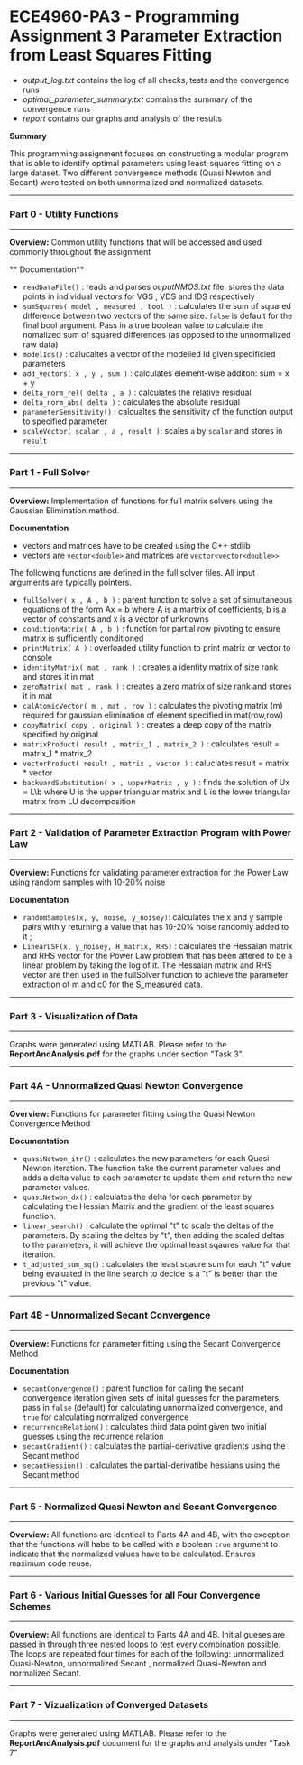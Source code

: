# ECE4960-PA3 - Programming Assignment 3 Parameter Extraction from Least Squares Fitting

- *output_log.txt* contains the log of all checks, tests and the convergence runs
- *optimal_parameter_summary.txt* contains the summary of the convergence runs
- *report* contains our graphs and analysis of the results

**Summary**  

This programming assignment focuses on constructing a modular program that is able to identify optimal parameters using least-squares fitting on a large dataset. Two different convergence methods (Quasi Newton and Secant) were tested on both unnormalized and normalized datasets.

***************************************************************************
### Part 0 - Utility Functions
***************************************************************************
**Overview:** Common utility functions that will be accessed and used commonly throughout the assignment

** Documentation** 
- `readDataFile()` : reads and parses *ouputNMOS.txt* file. stores the data points in individual vectors for VGS , VDS and IDS respectively
- `sumSquares( model , measured , bool )` : calculates the sum of squared difference between two vectors of the same size. `false` is default for the final bool argument. Pass in a true boolean value to calculate the nomalized sum of squared differences (as opposed to the unnormalized raw data)
- `modelIds()` : calucaltes a vector of the modelled Id given specificied parameters
- `add_vectors( x , y , sum )` : calculates element-wise additon: sum = x + y
- `delta_norm_rel( delta , a )` : calculates the relative residual 
- `delta_norm_abs( delta )` : calculates the absolute residual
- `parameterSensitivity()` : calcualtes the sensitivity of the function output to specified parameter
- `scaleVector( scalar , a , result )`: scales `a` by `scalar` and stores in `result`

***************************************************************************
### Part 1 - Full Solver
***************************************************************************
**Overview:** Implementation of functions for full matrix solvers using the Gaussian Elimination method.

**Documentation**
- vectors and matrices have to be created using the C++ stdlib
- vectors are `vector<double>` and matrices are `vector<vector<double>>`

The following functions are defined in the full solver files.  All input arguments are typically pointers.

- `fullSolver( x , A , b )` : parent function to solve a set of simultaneous equations of the form Ax = b where A is a martrix of coefficients, b is a vector of constants and x is a vector of unknowns
- `conditionMatrix( A , b )` : function for partial row pivoting to ensure matrix is sufficiently conditioned
- `printMatrix( A )` : overloaded utility function to print matrix or vector to console
- `identityMatrix( mat , rank )` : creates a identity matrix of size rank and stores it in mat
- `zeroMatrix( mat , rank )` : creates a zero matrix of size rank and stores it in mat
- `calAtomicVector( m , mat , row )` : calculates the pivoting matrix (m) required for gaussian elimination of element specified in mat(row,row)
- `copyMatrix( copy , original )` : creates a deep copy of the matrix specified by original
- `matrixProduct( result , matrix_1 , matrix_2 )` : calculates result = matrix_1 * matrix_2
- `vectorProduct( result , matrix , vector )` : caluclates result = matrix * vector
- `backwardSubstitution( x , upperMatrix , y )` : finds the solution of Ux = L\b where U is the upper triangular matrix and L is the lower triangular matrix from LU decomposition 


***************************************************************************
### Part 2 - Validation of Parameter Extraction Program with Power Law
***************************************************************************
**Overview:** Functions for validating parameter extraction for the Power Law using random samples with 10-20% noise

**Documentation**
- `randomSamples(x, y, noise, y_noisey)`: calculates the x and y sample pairs with y returning a value that has 10-20% noise randomly added to it ;
- `LinearLSF(x, y_noisey, H_matrix, RHS)` : calculates the Hessaian matrix and RHS vector for the Power Law problem that has been altered to be a linear problem by taking the log of it. The Hessaian matrix and RHS vector are then used in the fullSolver function to achieve the parameter extraction of  m and c0 for the S_measured data.

***************************************************************************
### Part 3 - Visualization of Data
***************************************************************************
Graphs were generated using MATLAB. Please refer to the **ReportAndAnalysis.pdf** for the graphs under section "Task 3".

***************************************************************************
### Part 4A - Unnormalized Quasi Newton Convergence
***************************************************************************
**Overview:** Functions for parameter fitting using the Quasi Newton Convergence Method

**Documentation**
- `quasiNetwon_itr()` : calculates the new parameters for each Quasi Newton iteration. The function take the current parameter values and adds a delta value to each parameter to update them and return the new parameter values.
- `quasiNetwon_dx()` : calculates the delta for each parameter by calculating the Hessian Matrix and the gradient of the least squares function.
- `linear_search()` : calculate the optimal "t" to scale the deltas of the parameters. By scaling the deltas by "t", then adding the scaled deltas to the parameters, it will achieve the optimal least sqaures value for that iteration.
- `t_adjusted_sum_sq()` : calculates the least sqaure sum for each "t" value being evaluated in the line search to decide is a "t" is better than the previous "t" value.

***************************************************************************
### Part 4B - Unnormalized Secant Convergence
***************************************************************************
**Overview:** Functions for parameter fitting using the Secant Convergence Method

**Documentation**
- `secantConvergence()` : parent function for calling the secant convergence iteration given sets of inital guesses for the parameters. pass in `false` (default) for calculating unnormalized convergence, and `true` for calculating normalized convergence
- `recurrenceRelation()` : calculates third data point given two initial guesses using the recurrence relation
- `secantGradient()` : calculates the partial-derivative gradients using the Secant method
- `secantHession()` : calculates the partial-derivatibe hessians using the Secant method

***************************************************************************
### Part 5 - Normalized Quasi Newton and Secant Convergence
***************************************************************************
**Overview:** All functions are identical to Parts 4A and 4B, with the exception that the functions will habe to be called with a boolean `true` argument to indicate that the normalized values have to be calculated. Ensures maximum code reuse. 

***************************************************************************
### Part 6 - Various Initial Guesses for all Four Convergence Schemes
***************************************************************************
**Overview:** All functions are identical to Parts 4A and 4B. Initial gueses are passed in through three nested loops to test every combination possible. The loops are repeated four times for each of the following: unnormalized Quasi-Newton, unnormalized Secant , normalized Quasi-Newton and normalized Secant.

***************************************************************************
### Part 7 - Vizualization of Converged Datasets
***************************************************************************
Graphs were generated using MATLAB. Please refer to the **ReportAndAnalysis.pdf** document for the graphs and analysis under "Task 7"
